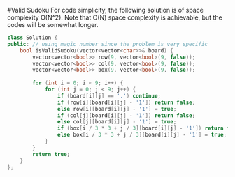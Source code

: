 #Valid Sudoku
For code simplicity, the following solution is of space complexity O(N^2). Note that O(N) space complexity is achievable, but the codes will be somewhat longer.
```C++
class Solution {
public: // using magic number since the problem is very specific
    bool isValidSudoku(vector<vector<char>>& board) {
        vector<vector<bool>> row(9, vector<bool>(9, false));
        vector<vector<bool>> col(9, vector<bool>(9, false));
        vector<vector<bool>> box(9, vector<bool>(9, false));
        
        for (int i = 0; i < 9; i++) {
            for (int j = 0; j < 9; j++) {
                if (board[i][j] == '.') continue;
                if (row[i][board[i][j] - '1']) return false;
                else row[i][board[i][j] - '1'] = true;
                if (col[j][board[i][j] - '1']) return false;
                else col[j][board[i][j] - '1'] = true;
                if (box[i / 3 * 3 + j / 3][board[i][j] - '1']) return false;
                else box[i / 3 * 3 + j / 3][board[i][j] - '1'] = true;
            }
        }
        return true;
    }
};
```
